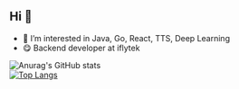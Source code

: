 ## Hi 👋
- 👀 I’m interested in Java, Go, React, TTS, Deep Learning
- 😋 Backend developer at iflytek

![Anurag's GitHub stats](https://github-readme-stats.vercel.app/api?username=neutron123ab&show_icons=true&theme=transparent)</br>
[![Top Langs](https://github-readme-stats.vercel.app/api/top-langs/?username=anuraghazra)](https://github.com/anuraghazra/github-readme-stats)
<!---
neutron123ab/neutron123ab is a ✨ special ✨ repository because its `README.md` (this file) appears on your GitHub profile.
You can click the Preview link to take a look at your changes.
--->
